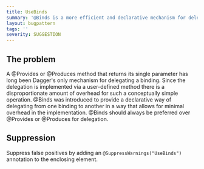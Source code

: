 ```yaml
---
title: UseBinds
summary: '@Binds is a more efficient and declarative mechanism for delegating a binding.'
layout: bugpattern
tags: ''
severity: SUGGESTION
---
```


<!--
*** AUTO-GENERATED, DO NOT MODIFY ***
To make changes, edit the @BugPattern annotation or the explanation in docs/bugpattern.
-->

## The problem
A @Provides or @Produces method that returns its single parameter has long been Dagger's only mechanism for delegating a binding. Since the delegation is implemented via a user-defined method there is a disproportionate amount of overhead for such a conceptually simple operation. @Binds was introduced to provide a declarative way of delegating from one binding to another in a way that allows for minimal overhead in the implementation. @Binds should always be preferred over @Provides or @Produces for delegation.

## Suppression
Suppress false positives by adding an `@SuppressWarnings("UseBinds")` annotation to the enclosing element.
